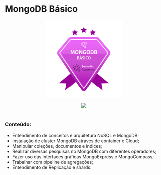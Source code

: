 # MongoDB Básico

<p align="center">
<img src="https://github.com/claudiaanjos/big-data-engineer-semantix/blob/main/images/Badges_MongoDB_Basic.png" width=250/>
</p>

<p align="center">
<img src="https://img.shields.io/static/v1?label=Status&message=CONCLUIDO&color=blue&style=for-the-badge"/>
</p>

#

### Conteúdo:

- Entendimento de conceitos e arquitetura NoSQL e MongoDB;
- Instalação de cluster MongoDB através de container e Cloud;
- Manipular coleções, documentos e índices;
- Realizar diversas pesquisas no MongoDB com diferentes operadores;
- Fazer uso das interfaces gráficas MongoExpress e MongoCompass;
- Trabalhar com pipeline de agregações;
- Entendimento de Replicação e shards.
